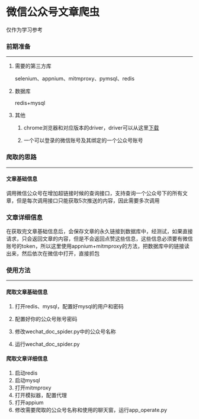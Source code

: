 # 微信公众号文章爬虫
仅作为学习参考

### 前期准备

---

1. 需要的第三方库

   selenium、appnium、mitmproxy、pymsql、redis

2. 数据库

   redis+mysql

3. 其他

   1. chrome浏览器和对应版本的driver，driver可以从这里[下载](http://npm.taobao.org/mirrors/chromedriver/)

   2. 一个可以登录的微信账号及其绑定的一个公众号账号



### 爬取的思路

---

#### 文章基础信息

调用微信公众号在增加超链接时候的查询接口，支持查询一个公众号下的所有文章，但是每次调用接口只能获取5次推送的内容，因此需要多次调用

### 文章详细信息

在获取完文章基础信息后，会保存文章的永久链接到数据库中，经测试，如果直接请求，只会返回文章的内容，但是不会返回点赞这些信息，这些信息必须要有微信账号的token，所以这里使用appnium+mitmproxy的方法，把数据库中的链接读出来，然后依次在微信中打开，直接抓包



### 使用方法

---

#### 爬取文章基础信息

1. 打开redis、mysql，配置好mysql的用户和密码

2. 配置好你的公众号账号密码

3. 修改wechat_doc_spider.py中的公众号名称

4. 运行wechat_doc_spider.py

#### 爬取文章详细信息

1. 启动redis
2. 启动mysql
3. 打开mitmproxy
4. 打开模拟器，配置代理
5. 打开appium
6. 修改需要爬取的公众号名称和使用的聊天窗，运行app_operate.py